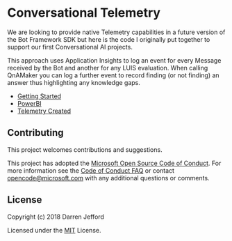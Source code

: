 # Conversational Telemetry
We are looking to provide native Telemetry capabilities in a future version of the Bot Framework SDK but here is the code I originally put together to support our first Conversational AI projects.  

This approach uses Application Insights to log an event for every Message received by the Bot and another for any LUIS evaluation. When calling QnAMaker you can log a further event to record finding (or not finding) an answer thus highlighting any knowledge gaps.

- [Getting Started](ConversationalTelemetry/docs/GettingStarted.md)
- [PowerBI](ConversationalTelemetry/docs/PowerBI.md)
- [Telemetry Created](ConversationalTelemetry/docs/TelemetryCreated.md)

## Contributing

This project welcomes contributions and suggestions.  

This project has adopted the [Microsoft Open Source Code of Conduct](https://opensource.microsoft.com/codeofconduct/).
For more information see the [Code of Conduct FAQ](https://opensource.microsoft.com/codeofconduct/faq/) or
contact [opencode@microsoft.com](mailto:opencode@microsoft.com) with any additional questions or comments.

## License

Copyright (c) 2018 Darren Jefford

Licensed under the [MIT](LICENSE.md) License.